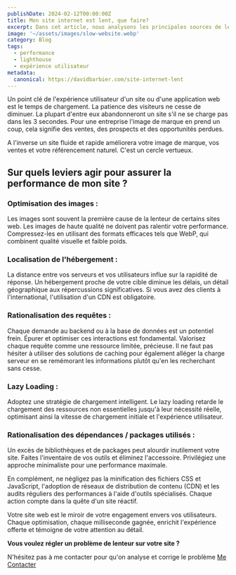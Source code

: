 ```yaml
---
publishDate: 2024-02-12T00:00:00Z
title: Mon site internet est lent, que faire? 
excerpt: Dans cet article, nous analysons les principales sources de lenteur d'un site web et comment faire pour améliorer la performance de son site.
image: '~/assets/images/slow-website.webp'
category: Blog
tags:
  - performance
  - lighthouse
  - expérience utilisateur
metadata:
  canonical: https://davidbarbier.com/site-internet-lent
---
```


Un point clé de l'expérience utilisateur d'un site ou d'une application web est le temps de chargement. La patience des visiteurs ne cesse de diminuer. La plupart d'entre eux abandonneront un site s'il ne se charge pas dans les 3 secondes. Pour une entreprise l'image de marque en prend un coup, cela signifie des ventes, des prospects et des opportunités perdues. 

A l'inverse un site fluide et rapide améliorera votre image de marque, vos ventes et votre référencement naturel. C'est un cercle vertueux. 

## Sur quels leviers agir pour assurer la performance de mon site ?

### Optimisation des images : 

Les images sont souvent la première cause de la lenteur de certains sites web. 
Les images de haute qualité ne doivent pas ralentir votre performance. Compressez-les en utilisant des formats efficaces tels que WebP, qui combinent qualité visuelle et faible poids.

### Localisation de l'hébergement :

La distance entre vos serveurs et vos utilisateurs influe sur la rapidité de réponse. Un hébergement proche de votre cible diminue les délais, un détail géographique aux répercussions significatives. Si vous avez des clients à l'international, l'utilisation d'un CDN est obligatoire. 

### Rationalisation des requêtes : 

Chaque demande au backend ou à la base de données est un potentiel frein. Épurer et optimiser ces interactions est fondamental. Valorisez chaque requête comme une ressource limitée, précieuse.
Il ne faut pas hésiter à utiliser des solutions de caching pour également alléger la charge serveur en se remémorant les informations plutôt qu'en les recherchant sans cesse.

### Lazy Loading : 

Adoptez une stratégie de chargement intelligent. Le lazy loading retarde le chargement des ressources non essentielles jusqu'à leur nécessité réelle, optimisant ainsi la vitesse de chargement initiale et l'expérience utilisateur.

### Rationalisation des dépendances / packages utilisés :

Un excès de bibliothèques et de packages peut alourdir inutilement votre site. Faites l'inventaire de vos outils et éliminez l'accessoire. Privilégiez une approche minimaliste pour une performance maximale.

En complément, ne négligez pas la minification des fichiers CSS et JavaScript, l'adoption de réseaux de distribution de contenu (CDN) et les audits réguliers des performances à l'aide d'outils spécialisés. Chaque action compte dans la quête d'un site réactif.

Votre site web est le miroir de votre engagement envers vos utilisateurs. Chaque optimisation, chaque milliseconde gagnée, enrichit l'expérience offerte et témoigne de votre attention au détail.

**Vous voulez régler un problème de lenteur sur votre site ?**

N'hésitez pas à me contacter pour qu'on analyse et corrige le problème
[Me Contacter](https://www.davidbarbier.com/contact)